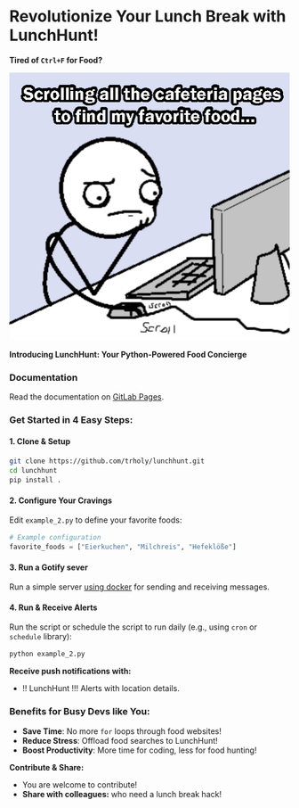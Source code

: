 # Revolutionize Your Lunch Break with LunchHunt!

**Tired of `Ctrl+F` for Food?**

![](./img/scroll_meme.png)

**Introducing LunchHunt: Your Python-Powered Food Concierge**

### **Documentation**

Read the documentation on [GitLab Pages](https://to82lod.gitpages.uni-jena.de/lunchhunt/).

### **Get Started in 4 Easy Steps:**

#### 1. **Clone & Setup**
```bash
git clone https://github.com/trholy/lunchhunt.git
cd lunchhunt
pip install .
```

#### 2. **Configure Your Cravings**
Edit `example_2.py` to define your favorite foods:
```python
# Example configuration
favorite_foods = ["Eierkuchen", "Milchreis", "Hefeklöße"]
```

#### 3. **Run a Gotify sever**
Run a simple server [using docker](https://gotify.net/docs/install) for sending and receiving messages.

#### 4. **Run & Receive Alerts**
Run the script or schedule the script to run daily (e.g., using `cron` or `schedule` library):
```python
python example_2.py
```
**Receive push notifications with:**
* !! ️LunchHunt !!!️ Alerts with location details.

### **Benefits for Busy Devs like You:**
* **Save Time**: No more `for` loops through food websites!
* **Reduce Stress**: Offload food searches to LunchHunt!
* **Boost Productivity**: More time for coding, less for food hunting!

**Contribute & Share:**
* You are welcome to contribute!
* **Share with colleagues:** who need a lunch break hack!
